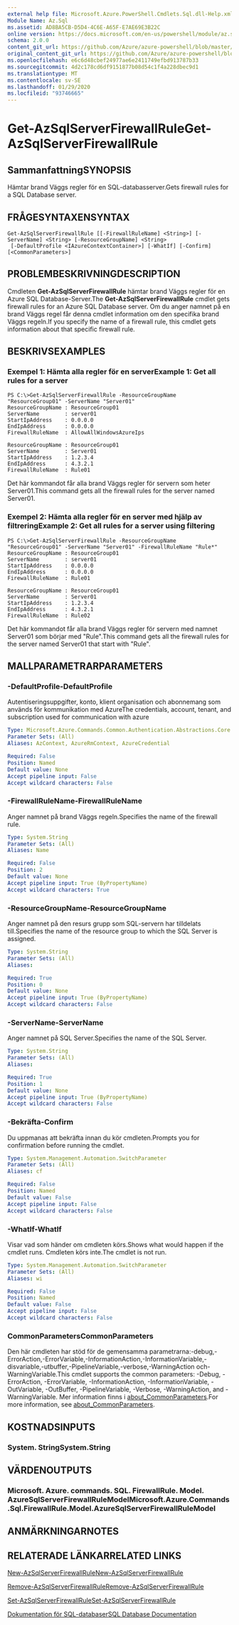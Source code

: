 ```yaml
---
external help file: Microsoft.Azure.PowerShell.Cmdlets.Sql.dll-Help.xml
Module Name: Az.Sql
ms.assetid: AD8BA5CB-D5D4-4C6E-A65F-E7AE69E3B22C
online version: https://docs.microsoft.com/en-us/powershell/module/az.sql/get-azsqlserverfirewallrule
schema: 2.0.0
content_git_url: https://github.com/Azure/azure-powershell/blob/master/src/Sql/Sql/help/Get-AzSqlServerFirewallRule.md
original_content_git_url: https://github.com/Azure/azure-powershell/blob/master/src/Sql/Sql/help/Get-AzSqlServerFirewallRule.md
ms.openlocfilehash: e6c6d48cbef24977ae6e2411749efbd913787b33
ms.sourcegitcommit: 4d2c178cd6df9151877b08d54c1f4a228dbec9d1
ms.translationtype: MT
ms.contentlocale: sv-SE
ms.lasthandoff: 01/29/2020
ms.locfileid: "93746665"
---
```

# <span data-ttu-id="9771e-101">Get-AzSqlServerFirewallRule</span><span class="sxs-lookup"><span data-stu-id="9771e-101">Get-AzSqlServerFirewallRule</span></span>

## <span data-ttu-id="9771e-102">Sammanfattning</span><span class="sxs-lookup"><span data-stu-id="9771e-102">SYNOPSIS</span></span>
<span data-ttu-id="9771e-103">Hämtar brand Väggs regler för en SQL-databasserver.</span><span class="sxs-lookup"><span data-stu-id="9771e-103">Gets firewall rules for a SQL Database server.</span></span>

## <span data-ttu-id="9771e-104">FRÅGESYNTAXEN</span><span class="sxs-lookup"><span data-stu-id="9771e-104">SYNTAX</span></span>

```
Get-AzSqlServerFirewallRule [[-FirewallRuleName] <String>] [-ServerName] <String> [-ResourceGroupName] <String>
 [-DefaultProfile <IAzureContextContainer>] [-WhatIf] [-Confirm] [<CommonParameters>]
```

## <span data-ttu-id="9771e-105">PROBLEMBESKRIVNING</span><span class="sxs-lookup"><span data-stu-id="9771e-105">DESCRIPTION</span></span>
<span data-ttu-id="9771e-106">Cmdleten **Get-AzSqlServerFirewallRule** hämtar brand Väggs regler för en Azure SQL Database-Server.</span><span class="sxs-lookup"><span data-stu-id="9771e-106">The **Get-AzSqlServerFirewallRule** cmdlet gets firewall rules for an Azure SQL Database server.</span></span>
<span data-ttu-id="9771e-107">Om du anger namnet på en brand Väggs regel får denna cmdlet information om den specifika brand Väggs regeln.</span><span class="sxs-lookup"><span data-stu-id="9771e-107">If you specify the name of a firewall rule, this cmdlet gets information about that specific firewall rule.</span></span>

## <span data-ttu-id="9771e-108">BESKRIVS</span><span class="sxs-lookup"><span data-stu-id="9771e-108">EXAMPLES</span></span>

### <span data-ttu-id="9771e-109">Exempel 1: Hämta alla regler för en server</span><span class="sxs-lookup"><span data-stu-id="9771e-109">Example 1: Get all rules for a server</span></span>
```
PS C:\>Get-AzSqlServerFirewallRule -ResourceGroupName "ResourceGroup01" -ServerName "Server01"
ResourceGroupName : ResourceGroup01
ServerName        : server01
StartIpAddress    : 0.0.0.0
EndIpAddress      : 0.0.0.0
FirewallRuleName  : AllowAllWindowsAzureIps

ResourceGroupName : ResourceGroup01
ServerName        : Server01
StartIpAddress    : 1.2.3.4
EndIpAddress      : 4.3.2.1
FirewallRuleName  : Rule01
```

<span data-ttu-id="9771e-110">Det här kommandot får alla brand Väggs regler för servern som heter Server01.</span><span class="sxs-lookup"><span data-stu-id="9771e-110">This command gets all the firewall rules for the server named Server01.</span></span>

### <span data-ttu-id="9771e-111">Exempel 2: Hämta alla regler för en server med hjälp av filtrering</span><span class="sxs-lookup"><span data-stu-id="9771e-111">Example 2: Get all rules for a server using filtering</span></span>
```
PS C:\>Get-AzSqlServerFirewallRule -ResourceGroupName "ResourceGroup01" -ServerName "Server01" -FirewallRuleName "Rule*"
ResourceGroupName : ResourceGroup01
ServerName        : server01
StartIpAddress    : 0.0.0.0
EndIpAddress      : 0.0.0.0
FirewallRuleName  : Rule01

ResourceGroupName : ResourceGroup01
ServerName        : Server01
StartIpAddress    : 1.2.3.4
EndIpAddress      : 4.3.2.1
FirewallRuleName  : Rule02
```

<span data-ttu-id="9771e-112">Det här kommandot får alla brand Väggs regler för servern med namnet Server01 som börjar med "Rule".</span><span class="sxs-lookup"><span data-stu-id="9771e-112">This command gets all the firewall rules for the server named Server01 that start with "Rule".</span></span>

## <span data-ttu-id="9771e-113">MALLPARAMETRAR</span><span class="sxs-lookup"><span data-stu-id="9771e-113">PARAMETERS</span></span>

### <span data-ttu-id="9771e-114">-DefaultProfile</span><span class="sxs-lookup"><span data-stu-id="9771e-114">-DefaultProfile</span></span>
<span data-ttu-id="9771e-115">Autentiseringsuppgifter, konto, klient organisation och abonnemang som används för kommunikation med Azure</span><span class="sxs-lookup"><span data-stu-id="9771e-115">The credentials, account, tenant, and subscription used for communication with azure</span></span>

```yaml
Type: Microsoft.Azure.Commands.Common.Authentication.Abstractions.Core.IAzureContextContainer
Parameter Sets: (All)
Aliases: AzContext, AzureRmContext, AzureCredential

Required: False
Position: Named
Default value: None
Accept pipeline input: False
Accept wildcard characters: False
```

### <span data-ttu-id="9771e-116">-FirewallRuleName</span><span class="sxs-lookup"><span data-stu-id="9771e-116">-FirewallRuleName</span></span>
<span data-ttu-id="9771e-117">Anger namnet på brand Väggs regeln.</span><span class="sxs-lookup"><span data-stu-id="9771e-117">Specifies the name of the firewall rule.</span></span>

```yaml
Type: System.String
Parameter Sets: (All)
Aliases: Name

Required: False
Position: 2
Default value: None
Accept pipeline input: True (ByPropertyName)
Accept wildcard characters: True
```

### <span data-ttu-id="9771e-118">-ResourceGroupName</span><span class="sxs-lookup"><span data-stu-id="9771e-118">-ResourceGroupName</span></span>
<span data-ttu-id="9771e-119">Anger namnet på den resurs grupp som SQL-servern har tilldelats till.</span><span class="sxs-lookup"><span data-stu-id="9771e-119">Specifies the name of the resource group to which the SQL Server is assigned.</span></span>

```yaml
Type: System.String
Parameter Sets: (All)
Aliases:

Required: True
Position: 0
Default value: None
Accept pipeline input: True (ByPropertyName)
Accept wildcard characters: False
```

### <span data-ttu-id="9771e-120">-ServerName</span><span class="sxs-lookup"><span data-stu-id="9771e-120">-ServerName</span></span>
<span data-ttu-id="9771e-121">Anger namnet på SQL Server.</span><span class="sxs-lookup"><span data-stu-id="9771e-121">Specifies the name of the SQL Server.</span></span>

```yaml
Type: System.String
Parameter Sets: (All)
Aliases:

Required: True
Position: 1
Default value: None
Accept pipeline input: True (ByPropertyName)
Accept wildcard characters: False
```

### <span data-ttu-id="9771e-122">-Bekräfta</span><span class="sxs-lookup"><span data-stu-id="9771e-122">-Confirm</span></span>
<span data-ttu-id="9771e-123">Du uppmanas att bekräfta innan du kör cmdleten.</span><span class="sxs-lookup"><span data-stu-id="9771e-123">Prompts you for confirmation before running the cmdlet.</span></span>

```yaml
Type: System.Management.Automation.SwitchParameter
Parameter Sets: (All)
Aliases: cf

Required: False
Position: Named
Default value: False
Accept pipeline input: False
Accept wildcard characters: False
```

### <span data-ttu-id="9771e-124">-WhatIf</span><span class="sxs-lookup"><span data-stu-id="9771e-124">-WhatIf</span></span>
<span data-ttu-id="9771e-125">Visar vad som händer om cmdleten körs.</span><span class="sxs-lookup"><span data-stu-id="9771e-125">Shows what would happen if the cmdlet runs.</span></span>
<span data-ttu-id="9771e-126">Cmdleten körs inte.</span><span class="sxs-lookup"><span data-stu-id="9771e-126">The cmdlet is not run.</span></span>

```yaml
Type: System.Management.Automation.SwitchParameter
Parameter Sets: (All)
Aliases: wi

Required: False
Position: Named
Default value: False
Accept pipeline input: False
Accept wildcard characters: False
```

### <span data-ttu-id="9771e-127">CommonParameters</span><span class="sxs-lookup"><span data-stu-id="9771e-127">CommonParameters</span></span>
<span data-ttu-id="9771e-128">Den här cmdleten har stöd för de gemensamma parametrarna:-debug,-ErrorAction,-ErrorVariable,-InformationAction,-InformationVariable,-disvariable,-utbuffer,-PipelineVariable,-verbose,-WarningAction och-WarningVariable.</span><span class="sxs-lookup"><span data-stu-id="9771e-128">This cmdlet supports the common parameters: -Debug, -ErrorAction, -ErrorVariable, -InformationAction, -InformationVariable, -OutVariable, -OutBuffer, -PipelineVariable, -Verbose, -WarningAction, and -WarningVariable.</span></span> <span data-ttu-id="9771e-129">Mer information finns i [about_CommonParameters](https://go.microsoft.com/fwlink/?LinkID=113216).</span><span class="sxs-lookup"><span data-stu-id="9771e-129">For more information, see [about_CommonParameters](https://go.microsoft.com/fwlink/?LinkID=113216).</span></span>

## <span data-ttu-id="9771e-130">KOSTNADS</span><span class="sxs-lookup"><span data-stu-id="9771e-130">INPUTS</span></span>

### <span data-ttu-id="9771e-131">System. String</span><span class="sxs-lookup"><span data-stu-id="9771e-131">System.String</span></span>

## <span data-ttu-id="9771e-132">VÄRDEN</span><span class="sxs-lookup"><span data-stu-id="9771e-132">OUTPUTS</span></span>

### <span data-ttu-id="9771e-133">Microsoft. Azure. commands. SQL. FirewallRule. Model. AzureSqlServerFirewallRuleModel</span><span class="sxs-lookup"><span data-stu-id="9771e-133">Microsoft.Azure.Commands.Sql.FirewallRule.Model.AzureSqlServerFirewallRuleModel</span></span>

## <span data-ttu-id="9771e-134">ANMÄRKNINGAR</span><span class="sxs-lookup"><span data-stu-id="9771e-134">NOTES</span></span>

## <span data-ttu-id="9771e-135">RELATERADE LÄNKAR</span><span class="sxs-lookup"><span data-stu-id="9771e-135">RELATED LINKS</span></span>

[<span data-ttu-id="9771e-136">New-AzSqlServerFirewallRule</span><span class="sxs-lookup"><span data-stu-id="9771e-136">New-AzSqlServerFirewallRule</span></span>](./New-AzSqlServerFirewallRule.md)

[<span data-ttu-id="9771e-137">Remove-AzSqlServerFirewallRule</span><span class="sxs-lookup"><span data-stu-id="9771e-137">Remove-AzSqlServerFirewallRule</span></span>](./Remove-AzSqlServerFirewallRule.md)

[<span data-ttu-id="9771e-138">Set-AzSqlServerFirewallRule</span><span class="sxs-lookup"><span data-stu-id="9771e-138">Set-AzSqlServerFirewallRule</span></span>](./Set-AzSqlServerFirewallRule.md)

[<span data-ttu-id="9771e-139">Dokumentation för SQL-databaser</span><span class="sxs-lookup"><span data-stu-id="9771e-139">SQL Database Documentation</span></span>](https://docs.microsoft.com/azure/sql-database/)


